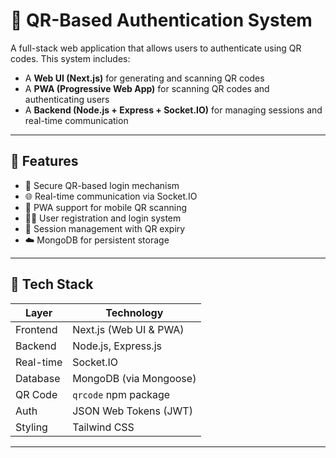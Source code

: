 # 🔐 QR-Based Authentication System

A full-stack web application that allows users to authenticate using QR codes. This system includes:

- A **Web UI (Next.js)** for generating and scanning QR codes
- A **PWA (Progressive Web App)** for scanning QR codes and authenticating users
- A **Backend (Node.js + Express + Socket.IO)** for managing sessions and real-time communication

---

## 🚀 Features

- 🔐 Secure QR-based login mechanism
- 🌐 Real-time communication via Socket.IO
- 📱 PWA support for mobile QR scanning
- 🧑‍💻 User registration and login system
- 🧠 Session management with QR expiry
- ☁️ MongoDB for persistent storage

---

## 🧾 Tech Stack

| Layer     | Technology          |
|-----------|---------------------|
| Frontend  | Next.js (Web UI & PWA) |
| Backend   | Node.js, Express.js |
| Real-time | Socket.IO           |
| Database  | MongoDB (via Mongoose) |
| QR Code   | `qrcode` npm package |
| Auth      | JSON Web Tokens (JWT) |
| Styling   | Tailwind CSS        |

---



